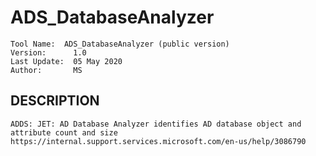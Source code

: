 # ADS_DatabaseAnalyzer
    Tool Name:  ADS_DatabaseAnalyzer (public version)
    Version:      1.0
    Last Update:  05 May 2020
    Author:       MS

## DESCRIPTION
    ADDS: JET: AD Database Analyzer identifies AD database object and attribute count and size
    https://internal.support.services.microsoft.com/en-us/help/3086790

    
